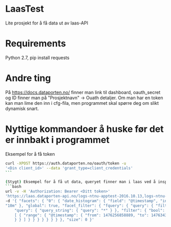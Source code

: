 # LaasTest
Lite prosjekt for å få data ut av laas-API

# Requirements
Python 2.7,
pip install requests

# Andre ting
På https://docs.dataporten.no/ finner man link til dashboard, oauth_secret og ID
finner man på "Prosjektnavn" -> Ouath detaljer. Om man har en token kan man lime
den inn i cfg-fila, men programmet skal spørre deg om slikt dynamisk snart.

# Nyttige kommandoer å huske før det er innbakt i programmet

Eksempel for å få token
```bash
curl -XPOST https://auth.dataporten.no/oauth/token -u
'<Din client_id>' --data 'grant_type=client_credentials'
``` 

(Stygt) Eksempel for å få ut data, queryet finner man i laas ved å inspecte ett gitt søk eller skrive ett eget
```bash
url -v -H 'Authorization: Bearer <Ditt token>'
'https://laas.dataporten-api.no/logs-ntnu-apptest-2016.10.13,logs-ntnu-apptest-2016.10.12/_search?pretty'
-d '{ "facets": { "0": { "date_histogram": { "field": "@timestamp", "interval":
"10m" }, "global": true, "facet_filter": { "fquery": { "query": { "filtered": {
    "query": { "query_string": { "query": "*" } }, "filter": { "bool": { "must":
    [ { "range": { "@timestamp": { "from": 1476256858889, "to": 1476343258889 }
    } } ] } } } } } } } }, "size": 0 }'
```
